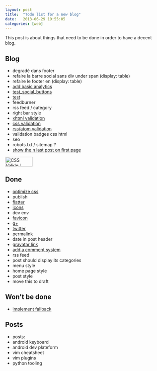 ```yaml
---
layout: post
title:  "Todo list for a new blog"
date:   2013-06-29 19:55:05
categories: [web]
---
```

This post is about things that need to be done in order to have a decent blog.

## Blog
* degradé dans footer
* refaire la barre social sans div under span (display: table)
* refaire le footer en (display: table)
* [add basic analytics](http://www.google.com/analytics/)
* [test_social_buttons](http://yourlittlehands.com/)
* [test](http://mattkersley.com/responsive/)
* feedburner
* rss feed / category
* right bar style
* [xhtml validation](http://validator.w3.org/)
* [css validation](http://jigsaw.w3.org/css-validator/)
* [rss/atom validation](http://validator.w3.org/feed/)
* validation badges css html
* seo
* robots.txt / sitemap ?
* [show the n last post on first page](/ressources/liquid.txt)

<p> <a href="http://jigsaw.w3.org/css-validator/check/referer"> <img
style="border:0;width:88px;height:31px"
src="http://jigsaw.w3.org/css-validator/images/vcss-blue" alt="CSS Valide !" /> </a> </p>

## Done
* [optimize css](https://github.com/geuis/helium-css)
* publish
* [flatter](http://developers.flattr.net/button/)
* [icons](http://zurb.com/playground/social-webicons)
* dev env
* [favicon](http://www.favicon.cc/)
* [g+](https://developers.google.com/+/web/+1button/)
* [twitter](https://dev.twitter.com/docs/tweet-button)
* permalink
* date in post header
* [gravatar link](http://fr.gravatar.com/)
* [add a comment system](http://disqus.com/)
* rss feed
* post should display its categories
* menu style
* home page style
* post style
* move this to draft

## Won't be done
* [implement fallback](http://modernizr.com/)

## Posts
* posts:
* android keyboard
* android dev plateform
* vim cheatsheet
* vim plugins
* python tooling
